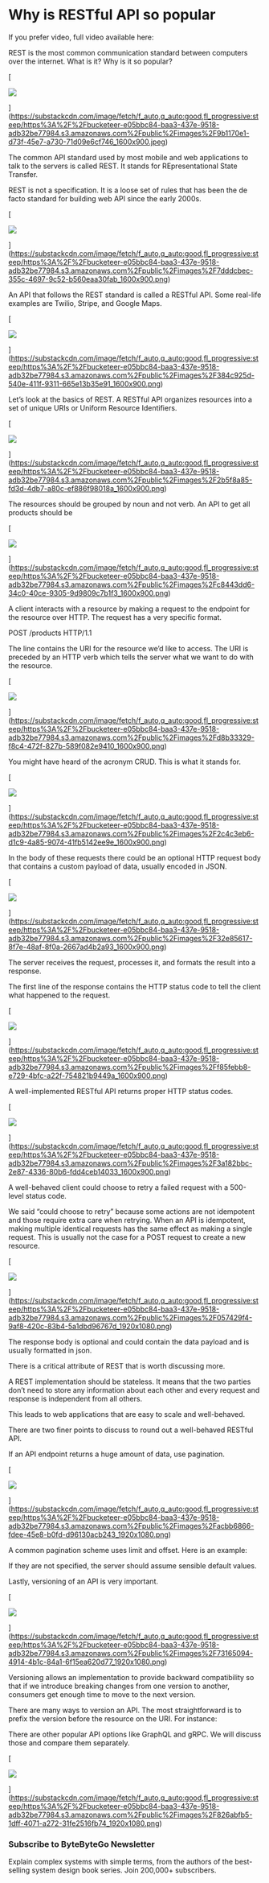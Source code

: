 # Why is RESTful API so popular
If you prefer video, full video available here:

  
REST is the most common communication standard between computers over the internet. What is it? Why is it so popular? 

[

![](https://substackcdn.com/image/fetch/w_1456,c_limit,f_auto,q_auto:good,fl_progressive:steep/https%3A%2F%2Fbucketeer-e05bbc84-baa3-437e-9518-adb32be77984.s3.amazonaws.com%2Fpublic%2Fimages%2F9b1170e1-d73f-45e7-a730-71d09e6cf746_1600x900.jpeg)


](https://substackcdn.com/image/fetch/f_auto,q_auto:good,fl_progressive:steep/https%3A%2F%2Fbucketeer-e05bbc84-baa3-437e-9518-adb32be77984.s3.amazonaws.com%2Fpublic%2Fimages%2F9b1170e1-d73f-45e7-a730-71d09e6cf746_1600x900.jpeg)

The common API standard used by most mobile and web applications to talk to the servers is called REST. It stands for REpresentational State Transfer.

REST is not a specification. It is a loose set of rules that has been the de facto standard for building web API since the early 2000s.

[

![](https://substackcdn.com/image/fetch/w_1456,c_limit,f_auto,q_auto:good,fl_progressive:steep/https%3A%2F%2Fbucketeer-e05bbc84-baa3-437e-9518-adb32be77984.s3.amazonaws.com%2Fpublic%2Fimages%2F7dddcbec-355c-4697-9c52-b560eaa30fab_1600x900.png)


](https://substackcdn.com/image/fetch/f_auto,q_auto:good,fl_progressive:steep/https%3A%2F%2Fbucketeer-e05bbc84-baa3-437e-9518-adb32be77984.s3.amazonaws.com%2Fpublic%2Fimages%2F7dddcbec-355c-4697-9c52-b560eaa30fab_1600x900.png)

An API that follows the REST standard is called a RESTful API. Some real-life examples are Twilio, Stripe, and Google Maps.

[

![](https://substackcdn.com/image/fetch/w_1456,c_limit,f_auto,q_auto:good,fl_progressive:steep/https%3A%2F%2Fbucketeer-e05bbc84-baa3-437e-9518-adb32be77984.s3.amazonaws.com%2Fpublic%2Fimages%2F384c925d-540e-411f-9311-665e13b35e91_1600x900.png)


](https://substackcdn.com/image/fetch/f_auto,q_auto:good,fl_progressive:steep/https%3A%2F%2Fbucketeer-e05bbc84-baa3-437e-9518-adb32be77984.s3.amazonaws.com%2Fpublic%2Fimages%2F384c925d-540e-411f-9311-665e13b35e91_1600x900.png)

Let’s look at the basics of REST. A RESTful API organizes resources into a set of unique URIs or Uniform Resource Identifiers.

[

![](https://substackcdn.com/image/fetch/w_1456,c_limit,f_auto,q_auto:good,fl_progressive:steep/https%3A%2F%2Fbucketeer-e05bbc84-baa3-437e-9518-adb32be77984.s3.amazonaws.com%2Fpublic%2Fimages%2F2b5f8a85-fd3d-4db7-a80c-ef886f98018a_1600x900.png)


](https://substackcdn.com/image/fetch/f_auto,q_auto:good,fl_progressive:steep/https%3A%2F%2Fbucketeer-e05bbc84-baa3-437e-9518-adb32be77984.s3.amazonaws.com%2Fpublic%2Fimages%2F2b5f8a85-fd3d-4db7-a80c-ef886f98018a_1600x900.png)

The resources should be grouped by noun and not verb. An API to get all products should be

[

![](https://substackcdn.com/image/fetch/w_1456,c_limit,f_auto,q_auto:good,fl_progressive:steep/https%3A%2F%2Fbucketeer-e05bbc84-baa3-437e-9518-adb32be77984.s3.amazonaws.com%2Fpublic%2Fimages%2Fc8443dd6-34c0-40ce-9305-9d9809c7b1f3_1600x900.png)


](https://substackcdn.com/image/fetch/f_auto,q_auto:good,fl_progressive:steep/https%3A%2F%2Fbucketeer-e05bbc84-baa3-437e-9518-adb32be77984.s3.amazonaws.com%2Fpublic%2Fimages%2Fc8443dd6-34c0-40ce-9305-9d9809c7b1f3_1600x900.png)

A client interacts with a resource by making a request to the endpoint for the resource over HTTP. The request has a very specific format. 

POST /products HTTP/1.1

The line contains the URI for the resource we’d like to access. The URI is preceded by an HTTP verb which tells the server what we want to do with the resource.

[

![](https://substackcdn.com/image/fetch/w_1456,c_limit,f_auto,q_auto:good,fl_progressive:steep/https%3A%2F%2Fbucketeer-e05bbc84-baa3-437e-9518-adb32be77984.s3.amazonaws.com%2Fpublic%2Fimages%2Fd8b33329-f8c4-472f-827b-589f082e9410_1600x900.png)


](https://substackcdn.com/image/fetch/f_auto,q_auto:good,fl_progressive:steep/https%3A%2F%2Fbucketeer-e05bbc84-baa3-437e-9518-adb32be77984.s3.amazonaws.com%2Fpublic%2Fimages%2Fd8b33329-f8c4-472f-827b-589f082e9410_1600x900.png)

You might have heard of the acronym CRUD. This is what it stands for.

[

![](https://substackcdn.com/image/fetch/w_1456,c_limit,f_auto,q_auto:good,fl_progressive:steep/https%3A%2F%2Fbucketeer-e05bbc84-baa3-437e-9518-adb32be77984.s3.amazonaws.com%2Fpublic%2Fimages%2F2c4c3eb6-d1c9-4a85-9074-41fb5142ee9e_1600x900.png)


](https://substackcdn.com/image/fetch/f_auto,q_auto:good,fl_progressive:steep/https%3A%2F%2Fbucketeer-e05bbc84-baa3-437e-9518-adb32be77984.s3.amazonaws.com%2Fpublic%2Fimages%2F2c4c3eb6-d1c9-4a85-9074-41fb5142ee9e_1600x900.png)

In the body of these requests there could be an optional HTTP request body that contains a custom payload of data, usually encoded in JSON.

[

![](https://substackcdn.com/image/fetch/w_1456,c_limit,f_auto,q_auto:good,fl_progressive:steep/https%3A%2F%2Fbucketeer-e05bbc84-baa3-437e-9518-adb32be77984.s3.amazonaws.com%2Fpublic%2Fimages%2F32e85617-8f7e-48af-8f0a-2667ad4b2a93_1600x900.png)


](https://substackcdn.com/image/fetch/f_auto,q_auto:good,fl_progressive:steep/https%3A%2F%2Fbucketeer-e05bbc84-baa3-437e-9518-adb32be77984.s3.amazonaws.com%2Fpublic%2Fimages%2F32e85617-8f7e-48af-8f0a-2667ad4b2a93_1600x900.png)

The server receives the request, processes it, and formats the result into a response.

The first line of the response contains the HTTP status code to tell the client what happened to the request.

[

![](https://substackcdn.com/image/fetch/w_1456,c_limit,f_auto,q_auto:good,fl_progressive:steep/https%3A%2F%2Fbucketeer-e05bbc84-baa3-437e-9518-adb32be77984.s3.amazonaws.com%2Fpublic%2Fimages%2Ff85febb8-e729-4bfc-a22f-754821b9449a_1600x900.png)


](https://substackcdn.com/image/fetch/f_auto,q_auto:good,fl_progressive:steep/https%3A%2F%2Fbucketeer-e05bbc84-baa3-437e-9518-adb32be77984.s3.amazonaws.com%2Fpublic%2Fimages%2Ff85febb8-e729-4bfc-a22f-754821b9449a_1600x900.png)

A well-implemented RESTful API returns proper HTTP status codes.

[

![](https://substackcdn.com/image/fetch/w_1456,c_limit,f_auto,q_auto:good,fl_progressive:steep/https%3A%2F%2Fbucketeer-e05bbc84-baa3-437e-9518-adb32be77984.s3.amazonaws.com%2Fpublic%2Fimages%2F3a182bbc-2e87-4336-80b6-fdd4ceb14033_1600x900.png)


](https://substackcdn.com/image/fetch/f_auto,q_auto:good,fl_progressive:steep/https%3A%2F%2Fbucketeer-e05bbc84-baa3-437e-9518-adb32be77984.s3.amazonaws.com%2Fpublic%2Fimages%2F3a182bbc-2e87-4336-80b6-fdd4ceb14033_1600x900.png)

A well-behaved client could choose to retry a failed request with a 500-level status code.

We said “could choose to retry” because some actions are not idempotent and those require extra care when retrying. When an API is idempotent, making multiple identical requests has the same effect as making a single request. This is usually not the case for a POST request to create a new resource.

[

![](https://substackcdn.com/image/fetch/w_1456,c_limit,f_auto,q_auto:good,fl_progressive:steep/https%3A%2F%2Fbucketeer-e05bbc84-baa3-437e-9518-adb32be77984.s3.amazonaws.com%2Fpublic%2Fimages%2F057429f4-9af8-420c-83b4-5a1dbd96767d_1920x1080.png)


](https://substackcdn.com/image/fetch/f_auto,q_auto:good,fl_progressive:steep/https%3A%2F%2Fbucketeer-e05bbc84-baa3-437e-9518-adb32be77984.s3.amazonaws.com%2Fpublic%2Fimages%2F057429f4-9af8-420c-83b4-5a1dbd96767d_1920x1080.png)

The response body is optional and could contain the data payload and is usually formatted in json.

There is a critical attribute of REST that is worth discussing more.

A REST implementation should be stateless. It means that the two parties don’t need to store any information about each other and every request and response is independent from all others.

This leads to web applications that are easy to scale and well-behaved.

There are two finer points to discuss to round out a well-behaved RESTful API.

If an API endpoint returns a huge amount of data, use pagination.

[

![](https://substackcdn.com/image/fetch/w_1456,c_limit,f_auto,q_auto:good,fl_progressive:steep/https%3A%2F%2Fbucketeer-e05bbc84-baa3-437e-9518-adb32be77984.s3.amazonaws.com%2Fpublic%2Fimages%2Facbb6866-fdee-45e8-b0fd-d96130acb243_1920x1080.png)


](https://substackcdn.com/image/fetch/f_auto,q_auto:good,fl_progressive:steep/https%3A%2F%2Fbucketeer-e05bbc84-baa3-437e-9518-adb32be77984.s3.amazonaws.com%2Fpublic%2Fimages%2Facbb6866-fdee-45e8-b0fd-d96130acb243_1920x1080.png)

A common pagination scheme uses limit and offset. Here is an example:

If they are not specified, the server should assume sensible default values.

Lastly, versioning of an API is very important.

[

![](https://substackcdn.com/image/fetch/w_1456,c_limit,f_auto,q_auto:good,fl_progressive:steep/https%3A%2F%2Fbucketeer-e05bbc84-baa3-437e-9518-adb32be77984.s3.amazonaws.com%2Fpublic%2Fimages%2F73165094-4914-4b1c-84a1-6f15ea620d77_1920x1080.png)


](https://substackcdn.com/image/fetch/f_auto,q_auto:good,fl_progressive:steep/https%3A%2F%2Fbucketeer-e05bbc84-baa3-437e-9518-adb32be77984.s3.amazonaws.com%2Fpublic%2Fimages%2F73165094-4914-4b1c-84a1-6f15ea620d77_1920x1080.png)

Versioning allows an implementation to provide backward compatibility so that if we introduce breaking changes from one version to another, consumers get enough time to move to the next version.

There are many ways to version an API. The most straightforward is to prefix the version before the resource on the URI. For instance:

There are other popular API options like GraphQL and gRPC. We will discuss those and compare them separately.

[

![](https://substackcdn.com/image/fetch/w_1456,c_limit,f_auto,q_auto:good,fl_progressive:steep/https%3A%2F%2Fbucketeer-e05bbc84-baa3-437e-9518-adb32be77984.s3.amazonaws.com%2Fpublic%2Fimages%2F826abfb5-1dff-4071-a272-31fe2516fb74_1920x1080.png)


](https://substackcdn.com/image/fetch/f_auto,q_auto:good,fl_progressive:steep/https%3A%2F%2Fbucketeer-e05bbc84-baa3-437e-9518-adb32be77984.s3.amazonaws.com%2Fpublic%2Fimages%2F826abfb5-1dff-4071-a272-31fe2516fb74_1920x1080.png)

### Subscribe to **ByteByteGo Newsletter**

Explain complex systems with simple terms, from the authors of the best-selling system design book series. Join 200,000+ subscribers.